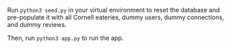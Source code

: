 Run `python3 seed.py` in your virtual environment to reset the database and pre-populate it with all Cornell eateries, dummy users, dummy connections, and dummy reviews.

Then, run `python3 app.py` to run the app.